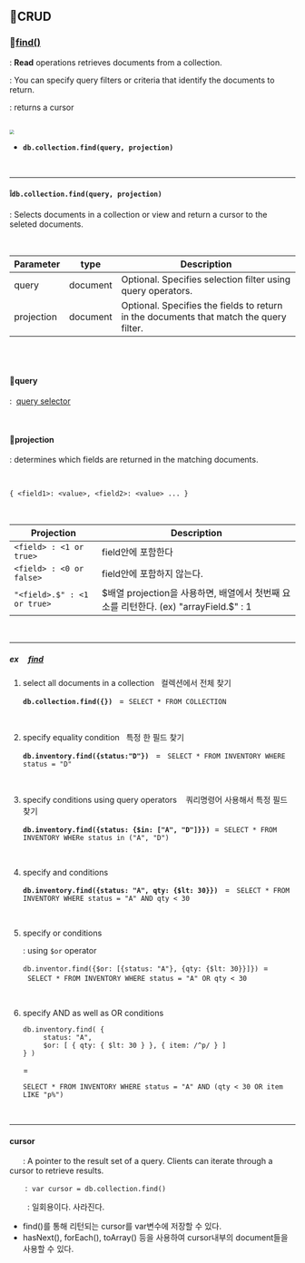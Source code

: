 ## 📄CRUD

### 💬[find()](https://docs.mongodb.com/manual/reference/method/db.collection.find/#db.collection.find)

: **Read** operations retrieves documents from a collection.

: You can specify query filters or criteria that identify the documents to return.

: returns a cursor

<br>

<img src="https://postfiles.pstatic.net/MjAyMDA4MjZfMTQ4/MDAxNTk4NDM5MTk1MDQx.-xDao5bYmQN6bpYtHyPCEwR1zh8kHWKxBjwqiKcjlw0g.MNTKWu4klyPp0okAB6GJOdPz-ni6ENXgBe-c2JWzdTgg.PNG.mingyeung/image.png?type=w966" style="zoom:50%;" />

<br>

- **`db.collection.find(query, projection)`**

<br>

---

#### **❕`db.collection.find(query, projection)`**

: Selects documents in a collection or view and return a cursor to the seleted documents.

<br>

| Parameter  | type     | Description                                                  |
| :--------- | -------- | ------------------------------------------------------------ |
| query      | document | Optional. Specifies selection filter using query operators.  |
| projection | document | Optional. Specifies the fields to return in the documents that match the query filter. |

<br>

<br>

#### 💬query 

:&nbsp; [query selector](https://docs.mongodb.com/manual/reference/operator/query/)

<br>

#### 💬projection

: determines which fields are returned in the matching documents.

<br>

```
{ <field1>: <value>, <field2>: <value> ... }
```

<br>

| Projection                  | Description                                                  |
| --------------------------- | ------------------------------------------------------------ |
| `<field> : <1 or true>`     | field안에 포함한다                                           |
| `<field> : <0 or false>`    | field안에 포함하지 않는다.                                   |
| `"<field>.$" : <1 or true>` | $배열 projection을 사용하면, 배열에서 첫번째 요소를 리턴한다. (ex) "arrayField.$" : 1 |

<br>

---

##### ex &nbsp;&nbsp;&nbsp; [find](https://docs.mongodb.com/manual/tutorial/query-documents/)

1. select all documents in a collection &nbsp;&nbsp;컬렉션에서 전체 찾기

   **`db.collection.find({})`** &nbsp; =&nbsp;  `SELECT * FROM COLLECTION`

   <br>

2. specify equality condition &nbsp;&nbsp;특정 한 필드 찾기

   **`db.inventory.find({status:"D"})`** &nbsp; = &nbsp; `SELECT * FROM INVENTORY WHERE status = "D"`

   <br>

3. specify conditions using query operators &nbsp;&nbsp; 쿼리명령어 사용해서 특정 필드 찾기

   **`db.inventory.find({status: {$in: ["A", "D"]}})`** &nbsp;=&nbsp; `SELECT * FROM INVENTORY WHERe status in ("A", "D")`

   <br>

4. specify and conditions

   **`db.inventory.find({status: "A", qty: {$lt: 30}})`** &nbsp; = &nbsp; `SELECT * FROM INVENTORY WHERE status = "A" AND qty < 30`

   <br>

5. specify or conditions

   : using `$or` operator

   `db.inventor.find({$or: [{status: "A"}, {qty: {$lt: 30}}]})` &nbsp;= &nbsp; `SELECT * FROM INVENTORY WHERE status = "A" OR qty < 30`

   <br>

6. specify AND as well as OR conditions

   ```
   db.inventory.find( {
        status: "A",
        $or: [ { qty: { $lt: 30 } }, { item: /^p/ } ]
   } )
   ```

   =

   `SELECT * FROM INVENTORY WHERE status = "A" AND (qty < 30 OR item LIKE "p%")`



<br>

---

#### cursor 

&nbsp; &nbsp; &nbsp; : A pointer to the result set of a query. Clients can iterate through a cursor to retrieve results.

&nbsp; &nbsp; &nbsp; &nbsp;:&nbsp; `var cursor = db.collection.find()`

&nbsp; &nbsp; &nbsp; &nbsp; : 일회용이다. 사라진다.

- find()를 통해 리턴되는 cursor를 var변수에 저장할 수 있다.
- hasNext(), forEach(), toArray() 등을 사용하여 cursor내부의 document들을 사용할 수 있다.

<br>

<br>